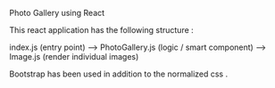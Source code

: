 Photo Gallery using React 


This react application has the following structure :

index.js (entry point) -->  PhotoGallery.js (logic / smart component)  --> Image.js (render individual images)


Bootstrap has been used in addition to the normalized css . 

